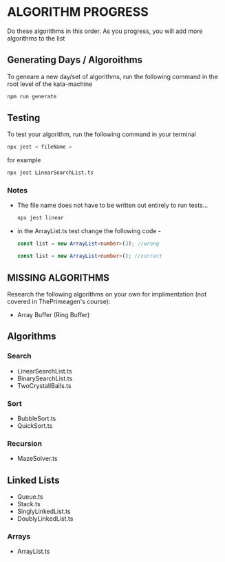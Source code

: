 # ALGORITHM PROGRESS

Do these algorithms in this order. As you progress, you will add more algorithms to the list

## Generating Days / Algoroithms

To geneare a new day/set of algorithms, run the following command in the root level of the kata-machine

```bash
npm run generate
```

## Testing

To test your algorithm, run the following command in your terminal

```bash
npx jest < fileName >
```

for example

```bash
npx jest LinearSearchList.ts
```

### Notes

- The file name does not have to be written out entirely to run tests...

    ```bash
    npx jest linear
    ```

- in the ArrayList.ts test change the following code -

    ```typescript
    const list = new ArrayList<number>(3); //wrong

    const list = new ArrayList<number>(); //correct
    ```

## MISSING ALGORITHMS

Research the following algorithms on your own for implimentation (not covered in ThePrimeagen's course):

- Array Buffer (Ring Buffer)

## Algorithms

### Search

- LinearSearchList.ts
- BinarySearchList.ts
- TwoCrystallBalls.ts

### Sort

- BubbleSort.ts
- QuickSort.ts

### Recursion

- MazeSolver.ts

## Linked Lists

- Queue.ts
- Stack.ts
- SinglyLinkedList.ts
- DoublyLinkedList.ts

### Arrays

- ArrayList.ts
